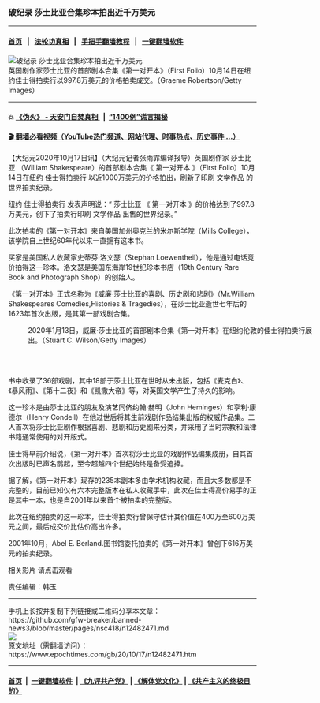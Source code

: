 ### 破纪录 莎士比亚合集珍本拍出近千万美元
------------------------

#### [首页](https://github.com/gfw-breaker/banned-news3/blob/master/README.md) &nbsp;&nbsp;|&nbsp;&nbsp; [法轮功真相](https://github.com/begood0513/basic/blob/master/README.md)  &nbsp;&nbsp;|&nbsp;&nbsp; [手把手翻墙教程](https://github.com/gfw-breaker/guides/wiki)  &nbsp;&nbsp;|&nbsp;&nbsp; [一键翻墙软件](https://github.com/gfw-breaker/nogfw/blob/master/README.md)  



<div><img alt="破纪录 莎士比亚合集珍本拍出近千万美元" class="attachment-djy_600_400 size-djy_600_400 wp-post-image" src="https://i.epochtimes.com/assets/uploads/2020/10/GettyImages-51436564-600x400.jpg"/>
<div class="caption">
 英国剧作家莎士比亚的首部剧本合集《第一对开本》（First Folio）10月14日在纽约佳士得拍卖行以997.8万美元的价格拍卖成交。（Graeme Robertson/Getty Images）
</div></div><hr/>

#### 💥 [《伪火》 - 天安门自焚真相 ](http://158.247.195.190:10000/videos/blog/weihuo.html)&nbsp; |&nbsp; [“1400例”谎言揭秘  ](http://158.247.195.190:10000/videos/blog/jiexi1400.html)

#### [ 🎬  翻墙必看视频（YouTube热门频道、网站代理、时事热点、历史事件 ...）](https://github.com/gfw-breaker/links/blob/master/banned.md)

<div><p>
 【大纪元2020年10月17日讯】（大纪元记者张雨霏编译报导）英国剧作家
 <ok href="https://www.epochtimes.com/gb/tag/%E8%8E%8E%E5%A3%AB%E6%AF%94%E4%BA%9A.html">
  莎士比亚
 </ok>
 （William Shakespeare）的首部剧本合集《
 <ok href="https://www.epochtimes.com/gb/tag/%E7%AC%AC%E4%B8%80%E5%AF%B9%E5%BC%80%E6%9C%AC.html">
  第一对开本
 </ok>
 》（First Folio）10月14日在纽约
 <ok href="https://www.epochtimes.com/gb/tag/%E4%BD%B3%E5%A3%AB%E5%BE%97%E6%8B%8D%E5%8D%96%E8%A1%8C.html">
  佳士得拍卖行
 </ok>
 以近1000万美元的价格拍出，刷新了印刷
 <ok href="https://www.epochtimes.com/gb/tag/%E6%96%87%E5%AD%A6%E4%BD%9C%E5%93%81.html">
  文学作品
 </ok>
 的世界拍卖纪录。
</p>
<p>
 纽约
 <ok href="https://www.epochtimes.com/gb/tag/%E4%BD%B3%E5%A3%AB%E5%BE%97%E6%8B%8D%E5%8D%96%E8%A1%8C.html">
  佳士得拍卖行
 </ok>
 发表声明说：“
 <ok href="https://www.epochtimes.com/gb/tag/%E8%8E%8E%E5%A3%AB%E6%AF%94%E4%BA%9A.html">
  莎士比亚
 </ok>
 《
 <ok href="https://www.epochtimes.com/gb/tag/%E7%AC%AC%E4%B8%80%E5%AF%B9%E5%BC%80%E6%9C%AC.html">
  第一对开本
 </ok>
 》的价格达到了997.8万美元，创下了拍卖行印刷
 <ok href="https://www.epochtimes.com/gb/tag/%E6%96%87%E5%AD%A6%E4%BD%9C%E5%93%81.html">
  文学作品
 </ok>
 出售的世界纪录。”
</p>
<p>
 此次拍卖的《第一对开本》来自美国加州奥克兰的米尔斯学院（Mills College），该学院自上世纪60年代以来一直拥有这本书。
</p>
<p>
 买家是美国私人收藏家史蒂芬·洛文瑟（Stephan Loewentheil），他是通过电话竞价拍得这一珍本。洛文瑟是美国东海岸19世纪珍本书店（19th Century Rare Book and Photograph Shop）的创始人。
</p>
<p>
 《第一对开本》正式名称为《威廉·莎士比亚的喜剧、历史剧和悲剧》（Mr.William Shakespeares Comedies,Histories &amp; Tragedies），在莎士比亚逝世七年后的1623年首次出版，是其第一部戏剧合集。
</p>
<figure class="wp-caption aligncenter" id="attachment_12482488" style="width: 600px">
 <ok href="https://i.epochtimes.com/assets/uploads/2020/10/GettyImages-1199179507.jpg">
  <img alt="" class="wp-image-12482488 size-large" src="https://i.epochtimes.com/assets/uploads/2020/10/GettyImages-1199179507-600x372.jpg"/>
 </ok>
 <br/><figcaption class="wp-caption-text">
  2020年1月13日，威廉·莎士比亚的首部剧本合集《第一对开本》在纽约伦敦的佳士得拍卖行展出。（Stuart C. Wilson/Getty Images）
 </figcaption><br/>
</figure><br/>
<p>
 书中收录了36部戏剧，其中18部于莎士比亚在世时从未出版，包括《麦克白》、《暴风雨》、《第十二夜》和《凯撒大帝》等，对英国文学产生了持久的影响。
</p>
<p>
 这一珍本是由莎士比亚的朋友及演艺同侪约翰·赫明（John Heminges）和亨利·康德尔（Henry Condell）在他过世后将其生前戏剧作品结集出版的权威作品集。二人首次将莎士比亚剧作根据喜剧、悲剧和历史剧来分类，并采用了当时宗教和法律书籍通常使用的对开版式。
</p>
<p>
 佳士得早前介绍说，《第一对开本》首次将莎士比亚的戏剧作品编集成册，自其首次出版时已声名鹊起，至今超越四个世纪始终是备受追捧。
</p>
<p>
 据了解，《第一对开本》现存的235本副本多由学术机构收藏，而且大多数都是不完整的，目前已知仅有六本完整版本在私人收藏手中，此次在佳士得高价易手的正是其中一本，也是自2001年以来首个被拍卖的完整版。
</p>
<p>
 此次在纽约拍卖的这一珍本，佳士得拍卖行曾保守估计其价值在400万至600万美元之间，最后成交价比估价高出许多。
</p>
<p>
 2001年10月，Abel E. Berland.图书馆委托拍卖的《第一对开本》曾创下616万美元的拍卖纪录。
</p>
<p>
 相关影片
 <ok href="https://www.youtube.com/watch?v=vpGvayKX3S8&amp;ab_channel=FRANCE24English">
  请点击观看
 </ok>
</p>
<p>
 责任编辑：韩玉
</p>
</div>
<hr/>
手机上长按并复制下列链接或二维码分享本文章：<br/>
https://github.com/gfw-breaker/banned-news3/blob/master/pages/nsc418/n12482471.md <br/>
<a href='https://github.com/gfw-breaker/banned-news3/blob/master/pages/nsc418/n12482471.md'><img src='https://github.com/gfw-breaker/banned-news3/blob/master/pages/nsc418/n12482471.md.png'/></a> <br/>
原文地址（需翻墙访问）：https://www.epochtimes.com/gb/20/10/17/n12482471.htm


------------------------
#### [首页](https://github.com/gfw-breaker/banned-news3/blob/master/README.md) &nbsp;|&nbsp; [一键翻墙软件](https://github.com/gfw-breaker/nogfw/blob/master/README.md) &nbsp;| [《九评共产党》](https://github.com/gfw-breaker/9ping.md/blob/master/README.md#九评之一评共产党是什么) | [《解体党文化》](https://github.com/gfw-breaker/jtdwh.md/blob/master/README.md) | [《共产主义的终极目的》](https://github.com/gfw-breaker/gczydzjmd.md/blob/master/README.md)


<img src='http://gfw-breaker.win/banned-news3/pages/nsc418/n12482471.md' width='0px' height='0px'/>